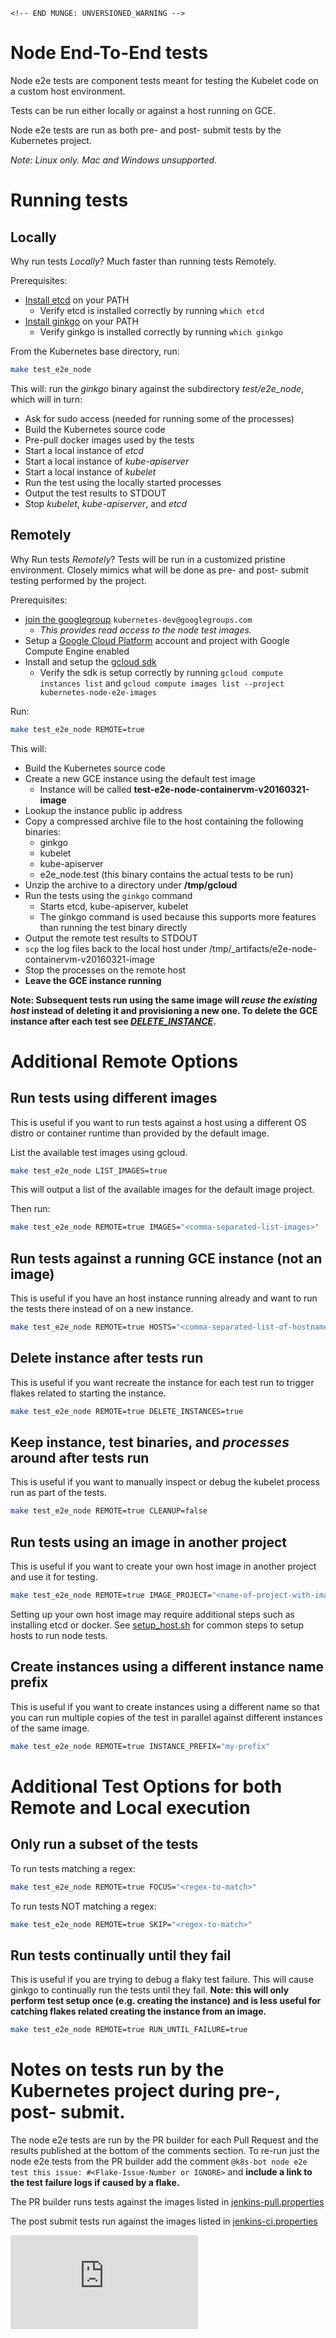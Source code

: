 <!-- BEGIN MUNGE: UNVERSIONED_WARNING -->

    <!-- END MUNGE: UNVERSIONED_WARNING -->

# Node End-To-End tests

Node e2e tests are component tests meant for testing the Kubelet code on a custom host environment.

Tests can be run either locally or against a host running on GCE.

Node e2e tests are run as both pre- and post- submit tests by the Kubernetes project.

*Note: Linux only. Mac and Windows unsupported.*

# Running tests

## Locally

Why run tests *Locally*?  Much faster than running tests Remotely.

Prerequisites:
- [Install etcd](https://github.com/coreos/etcd/releases) on your PATH
  - Verify etcd is installed correctly by running `which etcd`
- [Install ginkgo](https://github.com/onsi/ginkgo) on your PATH
  - Verify ginkgo is installed correctly by running `which ginkgo`

From the Kubernetes base directory, run:

```sh
make test_e2e_node
```

This will: run the *ginkgo* binary against the subdirectory *test/e2e_node*, which will in turn:
- Ask for sudo access (needed for running some of the processes)
- Build the Kubernetes source code
- Pre-pull docker images used by the tests
- Start a local instance of *etcd*
- Start a local instance of *kube-apiserver*
- Start a local instance of *kubelet*
- Run the test using the locally started processes
- Output the test results to STDOUT
- Stop *kubelet*, *kube-apiserver*, and *etcd*

## Remotely

Why Run tests *Remotely*?  Tests will be run in a customized pristine environment.  Closely mimics what will be done
as pre- and post- submit testing performed by the project.

Prerequisites:
- [join the googlegroup](https://groups.google.com/forum/#!forum/kubernetes-dev)
`kubernetes-dev@googlegroups.com`
  - *This provides read access to the node test images.*
- Setup a [Google Cloud Platform](https://cloud.google.com/) account and project with Google Compute Engine enabled
- Install and setup the [gcloud sdk](https://cloud.google.com/sdk/downloads)
  - Verify the sdk is setup correctly by running `gcloud compute instances list` and `gcloud compute images list --project kubernetes-node-e2e-images`

Run:

```sh
make test_e2e_node REMOTE=true
```

This will:
- Build the Kubernetes source code
- Create a new GCE instance using the default test image
  - Instance will be called **test-e2e-node-containervm-v20160321-image**
- Lookup the instance public ip address
- Copy a compressed archive file to the host containing the following binaries:
  - ginkgo
  - kubelet
  - kube-apiserver
  - e2e_node.test (this binary contains the actual tests to be run)
- Unzip the archive to a directory under **/tmp/gcloud**
- Run the tests using the `ginkgo` command
  - Starts etcd, kube-apiserver, kubelet
  - The ginkgo command is used because this supports more features than running the test binary directly
- Output the remote test results to STDOUT
- `scp` the log files back to the local host under /tmp/_artifacts/e2e-node-containervm-v20160321-image
- Stop the processes on the remote host
- **Leave the GCE instance running**

**Note: Subsequent tests run using the same image will *reuse the existing host* instead of deleting it and
provisioning a new one.  To delete the GCE instance after each test see
*[DELETE_INSTANCE](#delete-instance-after-tests-run)*.**


# Additional Remote Options

## Run tests using different images

This is useful if you want to run tests against a host using a different OS distro or container runtime than
provided by the default image.

List the available test images using gcloud.

```sh
make test_e2e_node LIST_IMAGES=true
```

This will output a list of the available images for the default image project.

Then run:

```sh
make test_e2e_node REMOTE=true IMAGES="<comma-separated-list-images>"
```

## Run tests against a running GCE instance (not an image)

This is useful if you have an host instance running already and want to run the tests there instead of on a new instance.

```sh
make test_e2e_node REMOTE=true HOSTS="<comma-separated-list-of-hostnames>"
```

## Delete instance after tests run

This is useful if you want recreate the instance for each test run to trigger flakes related to starting the instance.

```sh
make test_e2e_node REMOTE=true DELETE_INSTANCES=true
```

## Keep instance, test binaries, and *processes* around after tests run

This is useful if you want to manually inspect or debug the kubelet process run as part of the tests.

```sh
make test_e2e_node REMOTE=true CLEANUP=false
```

## Run tests using an image in another project

This is useful if you want to create your own host image in another project and use it for testing.

```sh
make test_e2e_node REMOTE=true IMAGE_PROJECT="<name-of-project-with-images>" IMAGES="<image-name>"
```

Setting up your own host image may require additional steps such as installing etcd or docker.  See
[setup_host.sh](../../test/e2e_node/environment/setup_host.sh) for common steps to setup hosts to run node tests.

## Create instances using a different instance name prefix

This is useful if you want to create instances using a different name so that you can run multiple copies of the
test in parallel against different instances of the same image.

```sh
make test_e2e_node REMOTE=true INSTANCE_PREFIX="my-prefix"
```

# Additional Test Options for both Remote and Local execution

## Only run a subset of the tests

To run tests matching a regex:

```sh
make test_e2e_node REMOTE=true FOCUS="<regex-to-match>"
```

To run tests NOT matching a regex:

```sh
make test_e2e_node REMOTE=true SKIP="<regex-to-match>"
```

## Run tests continually until they fail

This is useful if you are trying to debug a flaky test failure.  This will cause ginkgo to continually
run the tests until they fail.  **Note: this will only perform test setup once (e.g. creating the instance) and is
less useful for catching flakes related creating the instance from an image.**

```sh
make test_e2e_node REMOTE=true RUN_UNTIL_FAILURE=true
```

# Notes on tests run by the Kubernetes project during pre-, post- submit.

The node e2e tests are run by the PR builder for each Pull Request and the results published at
the bottom of the comments section.  To re-run just the node e2e tests from the PR builder add the comment
`@k8s-bot node e2e test this issue: #<Flake-Issue-Number or IGNORE>` and **include a link to the test
failure logs if caused by a flake.**

The PR builder runs tests against the images listed in [jenkins-pull.properties](../../test/e2e_node/jenkins/jenkins-pull.properties)

The post submit tests run against the images listed in [jenkins-ci.properties](../../test/e2e_node/jenkins/jenkins-ci.properties)




<!-- BEGIN MUNGE: IS_VERSIONED -->
<!-- TAG IS_VERSIONED -->
<!-- END MUNGE: IS_VERSIONED -->




<!-- BEGIN MUNGE: IS_VERSIONED -->
<!-- TAG IS_VERSIONED -->
<!-- END MUNGE: IS_VERSIONED -->


<!-- BEGIN MUNGE: GENERATED_ANALYTICS -->
[![Analytics](https://kubernetes-site.appspot.com/UA-36037335-10/GitHub/docs/devel/e2e-node-tests.md?pixel)]()
<!-- END MUNGE: GENERATED_ANALYTICS -->
